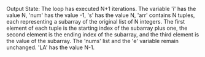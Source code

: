 Output State: The loop has executed N+1 iterations. The variable 'i' has the value N, 'num' has the value -1, 's' has the value N, 'arr' contains N tuples, each representing a subarray of the original list of N integers. The first element of each tuple is the starting index of the subarray plus one, the second element is the ending index of the subarray, and the third element is the value of the subarray. The 'nums' list and the 'e' variable remain unchanged. 'LA' has the value N-1.